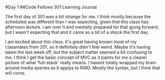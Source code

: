 #Day 1
##Code Fellows 301 Learning Journal

The first day of 301 was a bit strange for me.  I think mostly because the scheduled was different than I was expecting, given that this class has afternoon lecture.  I am over it and mentally prepared for that going forward, but I wasn't expecting that and it came as a bit of a shock the first day.

I am excited about this class.  It's great having known most of my classmates from 201, so it definitely didn't feel weird.  Maybe it's having taken the last week off, but the subject matter seemed a bit confusing to me.  I think I get the basic concept of MVC as it paints for me a clearer picture of what 'full-stack' really means.  I havent totally wrapped my brain around media queries as it applys to RWD. Mostly the syntax, but I think that will come.
